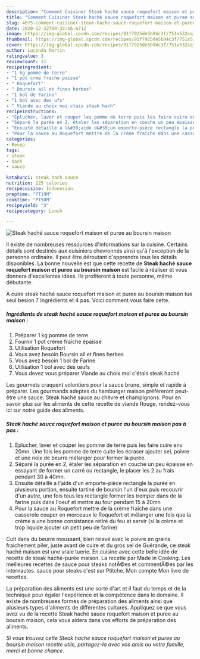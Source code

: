 ```yaml
---
description: "Comment Cuisiner Steak haché sauce roquefort maison et puree au boursin maison"
title: "Comment Cuisiner Steak haché sauce roquefort maison et puree au boursin maison"
slug: 4675-comment-cuisiner-steak-hache-sauce-roquefort-maison-et-puree-au-boursin-maison
date: 2020-12-22T09:33:16.671Z
image: https://img-global.cpcdn.com/recipes/91f7925de5b94c3f/751x532cq70/steak-hache-sauce-roquefort-maison-et-puree-au-boursin-maison-photo-principale-de-la-recette.jpg
thumbnail: https://img-global.cpcdn.com/recipes/91f7925de5b94c3f/751x532cq70/steak-hache-sauce-roquefort-maison-et-puree-au-boursin-maison-photo-principale-de-la-recette.jpg
cover: https://img-global.cpcdn.com/recipes/91f7925de5b94c3f/751x532cq70/steak-hache-sauce-roquefort-maison-et-puree-au-boursin-maison-photo-principale-de-la-recette.jpg
author: Lucinda Martin
ratingvalue: 3
reviewcount: 11
recipeingredient:
- "1 kg pomme de terre"
- "1 pot crme frache paisse"
- " Roquefort"
- " Boursin ail et fines herbes"
- "1 bol de Farine"
- "1 bol avec des ufs"
- " Viande au choix moi ctais steak hach"
recipeinstructions:
- "Éplucher, laver et couper les pomme de terre puis les faire cuire env 20mn. Une fois les pomme de terre cuite les écraser ajouter sel, poivre et une noix de beurre mélanger pour former la purée."
- "Séparé la purée en 2, étaler les séparation en couche un peu épaisse en essayant de former un carré ou rectangle, le placer les 2 au frais pendant 30 à 40mn."
- "Ensuite détaillé a l&#39;aide d&#39;un emporte-pièce rectangle la purée en plusieurs portion, ensuite tartiné de boursin l&#39;un d&#39;eux puis recouvrir d&#39;un autre, une fois tous les rectangle former les tremper dans de la farine puis dans l&#39;oeuf et mettre au four pendant 15 à 20mn"
- "Pour la sauce au Roquefort mettre de la crème fraîche dans une casserole couper en morceaux le Roquefort et mélanger une fois que la crème a une bonne consistance retiré du feu et servir (si la crème et trop liquide ajouter un petit peu de farine)"
categories:
- Resep
tags:
- steak
- hach
- sauce

katakunci: steak hach sauce 
nutrition: 225 calories
recipecuisine: Indonesian
preptime: "PT19M"
cooktime: "PT58M"
recipeyield: "3"
recipecategory: Lunch

---
```



![Steak haché sauce roquefort maison et puree au boursin maison](https://img-global.cpcdn.com/recipes/91f7925de5b94c3f/751x532cq70/steak-hache-sauce-roquefort-maison-et-puree-au-boursin-maison-photo-principale-de-la-recette.jpg)

Il existe de nombreuses ressources d'informations sur la cuisine. Certains détails sont destinés aux cuisiniers chevronnés ainsi qu'à l'exception de la personne ordinaire. Il peut être déroutant d'apprendre tous les détails disponibles. La bonne nouvelle est que cette recette de <strong> Steak haché sauce roquefort maison et puree au boursin maison </strong> est facile à réaliser et vous donnera d'excellentes idées. Ils profiteront à toute personne, même débutante.

<!--inarticleads1-->

À cuire steak haché sauce roquefort maison et puree au boursin maison tue seul besion 7 Ingrédients et 4 pas. Voici comment vous faire cette.

##### Ingrédients de steak haché sauce roquefort maison et puree au boursin maison :

1. Préparer 1 kg pomme de terre
1. Fournir 1 pot crème fraîche épaisse
1. Utilisation  Roquefort
1. Vous avez besoin  Boursin ail et fines herbes
1. Vous avez besoin 1 bol de Farine
1. Utilisation 1 bol avec des œufs
1. Vous devez vous préparer  Viande au choix moi c&#39;étais steak haché


Les gourmets craquent volontiers pour la sauce brune, simple et rapide à préparer. Les gourmands adeptes du hamburger maison préféreront peut-être une sauce. Steak haché sauce au chèvre et champignons. Pour en savoir plus sur les aliments de cette recette de viande Rouge, rendez-vous ici sur notre guide des aliments. 

<!--inarticleads2-->

##### Steak haché sauce roquefort maison et puree au boursin maison pas à pas :

1. Éplucher, laver et couper les pomme de terre puis les faire cuire env 20mn. Une fois les pomme de terre cuite les écraser ajouter sel, poivre et une noix de beurre mélanger pour former la purée.
1. Séparé la purée en 2, étaler les séparation en couche un peu épaisse en essayant de former un carré ou rectangle, le placer les 2 au frais pendant 30 à 40mn.
1. Ensuite détaillé a l&#39;aide d&#39;un emporte-pièce rectangle la purée en plusieurs portion, ensuite tartiné de boursin l&#39;un d&#39;eux puis recouvrir d&#39;un autre, une fois tous les rectangle former les tremper dans de la farine puis dans l&#39;oeuf et mettre au four pendant 15 à 20mn
1. Pour la sauce au Roquefort mettre de la crème fraîche dans une casserole couper en morceaux le Roquefort et mélanger une fois que la crème a une bonne consistance retiré du feu et servir (si la crème et trop liquide ajouter un petit peu de farine)


Cuit dans du beurre moussant, bien relevé avec le poivre en grains fraichement piler, juste avant de cuire et du gros sel de Guérande, ce steak haché maison est une vraie tuerie. En cuisine avec cette belle idée de recette de steak haché-purée maison. La recette par Made in Cooking. Les meilleures recettes de sauce pour steaks notÃ©es et commentÃ©es par les internautes. sauce pour steaks c&#39;est sur Ptitche. Mon compte Mon livre de recettes. 

<!--inarticleads1-->

<p>
La préparation des aliments est une sorte d'art et il faut du temps et de la technique pour égaler l'expérience et la compétence dans le domaine. Il existe de nombreuses formes de préparation des aliments ainsi que plusieurs types d'aliments de différentes cultures. Appliquez ce que vous avez vu de la recette Steak haché sauce roquefort maison et puree au boursin maison, cela vous aidera dans vos efforts de préparation des aliments.
</p>

<p>
<i>Si vous trouvez cette Steak haché sauce roquefort maison et puree au boursin maison recette utile, partagez-la avec vos amis ou votre famille, merci et bonne chance.</i>
</p>
